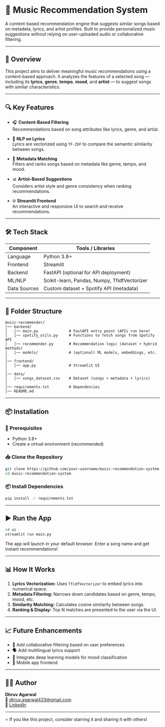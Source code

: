 
# 🎵 Music Recommendation System

A content-based recommendation engine that suggests similar songs based on metadata, lyrics, and artist profiles. Built to provide personalized music suggestions without relying on user-uploaded audio or collaborative filtering.

---

## 🚀 Overview

This project aims to deliver meaningful music recommendations using a content-based approach. It analyzes the features of a selected song — including its **lyrics**, **genre**, **tempo**, **mood**, and **artist** — to suggest songs with similar characteristics.

---

## 🔍 Key Features

- 🎧 **Content-Based Filtering**  
  Recommendations based on song attributes like lyrics, genre, and artist.

- 🧠 **NLP on Lyrics**  
  Lyrics are vectorized using `TF-IDF` to compare the semantic similarity between songs.

- 🔎 **Metadata Matching**  
  Filters and ranks songs based on metadata like genre, tempo, and mood.

- 📊 **Artist-Based Suggestions**  
  Considers artist style and genre consistency when ranking recommendations.

- 🌐 **Streamlit Frontend**  
  An interactive and responsive UI to search and receive recommendations.

---

## 🛠️ Tech Stack

| Component    | Tools / Libraries                            |
|--------------|-----------------------------------------------|
| Language     | Python 3.8+                                   |
| Frontend     | Streamlit                                     |
| Backend      | FastAPI (optional for API deployment)         |
| ML/NLP       | Scikit-learn, Pandas, Numpy, TfidfVectorizer  |
| Data Sources | Custom dataset + Spotify API (metadata)       |

---

## 📁 Folder Structure

```
music-recommender/
│── backend/
│   │── main.py              # FastAPI entry point (APIs run here)
│   │── spotify_utils.py     # Functions to fetch songs from Spotify API
│   │── recommender.py       # Recommendation logic (dataset + hybrid methods)
│   │── models/              # (optional) ML models, embeddings, etc.
│
│── frontend/
│   │── app.py               # Streamlit UI
│
│── data/
│   │── songs_dataset.csv    # Dataset (songs + metadata + lyrics)
│
│── requirements.txt         # Dependencies
│── README.md

```

---

## 📦 Installation

### 🔧 Prerequisites

- Python 3.8+
- Create a virtual environment (recommended)

### 📥 Clone the Repository

```bash
git clone https://github.com/your-username/music-recommendation-system.git
cd music-recommendation-system
```

### 📦 Install Dependencies

```bash
pip install -r requirements.txt
```

---

## ▶️ Run the App

```bash
cd ui
streamlit run main.py
```

The app will launch in your default browser. Enter a song name and get instant recommendations!

---

## 📊 How It Works

1. **Lyrics Vectorization:** Uses `TfidfVectorizer` to embed lyrics into numerical space.
2. **Metadata Filtering:** Narrows down candidates based on genre, tempo, mood, etc.
3. **Similarity Matching:** Calculates cosine similarity between songs.
4. **Ranking & Display:** Top N matches are presented to the user via the UI.

---

## 📈 Future Enhancements

- 🎵 Add collaborative filtering based on user preferences
- 🗣️ Add multilingual lyrics support
- 🧠 Integrate deep learning models for mood classification
- 📱 Mobile app frontend

---

## 🙋‍♂️ Author

**Dhruv Agarwal**  
📧 dhruv.agarwal433@gmail.com  
🔗 [LinkedIn](https://www.linkedin.com/in/dhruvagrawal433)

---

⭐ If you like this project, consider starring it and sharing it with others!
